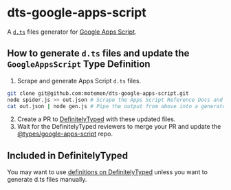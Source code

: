 # dts-google-apps-script

A [`d.ts`](https://www.typescriptlang.org/docs/handbook/declaration-files/templates/module-d-ts.html) files generator for [Google Apps Script](https://developers.google.com/apps-script/).

## How to generate `d.ts` files and update the `GoogleAppsScript` Type Definition

1. Scrape and generate Apps Script `d.ts` files.

```sh
git clone git@github.com:motemen/dts-google-apps-script.git
node spider.js >> out.json # Scrape the Apps Script Reference Docs and create JSON files
cat out.json | node gen.js # Pipe the output from above into a generator. New d.ts files are written to google-apps-script/
```

2. Create a PR to [DefinitelyTyped](https://github.com/DefinitelyTyped/DefinitelyTyped) with these updated files.
3. Wait for the DefinitelyTyped reviewers to merge your PR and update the [@types/google-apps-script](https://www.npmjs.com/package/@types/google-apps-script) repo.

## Included in DefinitelyTyped

You may want to use [definitions on DefinitelyTyped](https://github.com/DefinitelyTyped/DefinitelyTyped/tree/master/google-apps-script) unless you want to generate d.ts files manually.
